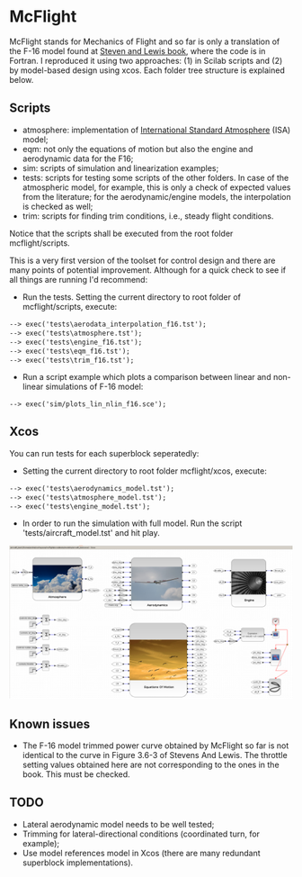 # McFlight
McFlight stands for Mechanics of Flight and so far is only a translation of the F-16 model found at [Steven and Lewis book](https://www.amazon.com/Aircraft-Control-Simulation-Brian-Stevens/dp/0471371459), where the code is in Fortran. I reproduced it using two approaches: (1) in Scilab scripts and (2) by model-based design using xcos. Each folder tree structure is explained below.

## Scripts

* atmosphere: implementation of [International Standard Atmosphere](https://ntrs.nasa.gov/archive/nasa/casi.ntrs.nasa.gov/19770009539.pdf) (ISA) model;
* eqm: not only the equations of motion but also the engine and aerodynamic data for the F16;
* sim: scripts of simulation and linearization examples;
* tests: scripts for testing some scripts of the other folders. In case of the atmospheric model, for example, this is only a check of expected values from the literature; for the aerodynamic/engine models, the interpolation is checked as well;
* trim: scripts for finding trim conditions, i.e., steady flight conditions.

Notice that the scripts shall be executed from the root folder mcflight/scripts.

This is a very first version of the toolset for control design and there are many points of potential improvement. Although for a quick check to see if all things are running I'd recommend:

* Run the tests. Setting the current directory to root folder of mcflight/scripts, execute:
```
--> exec('tests\aerodata_interpolation_f16.tst');
--> exec('tests\atmosphere.tst');
--> exec('tests\engine_f16.tst');
--> exec('tests\eqm_f16.tst');
--> exec('tests\trim_f16.tst');
```
* Run a script example which plots a comparison between linear and non-linear simulations of F-16 model:
```
--> exec('sim/plots_lin_nlin_f16.sce');
```

## Xcos

You can run tests for each superblock seperatedly:

* Setting the current directory to root folder mcflight/xcos, execute:
```
--> exec('tests\aerodynamics_model.tst');
--> exec('tests\atmosphere_model.tst');
--> exec('tests\engine_model.tst');
```
* In order to run the simulation with full model. Run the script 'tests/aircraft_model.tst' and hit play.

![full aircraft model](https://raw.githubusercontent.com/fsandre/mcflight/master/xcos/full_model.png "Full aircraft model")

## Known issues
* The F-16 model trimmed power curve obtained by McFlight so far is not identical to the curve in Figure 3.6-3 of Stevens And Lewis. The throttle setting values obtained here are not corresponding to the ones in the book. This must be checked.

## TODO
* Lateral aerodynamic model needs to be well tested;
* Trimming for lateral-directional conditions (coordinated turn, for example);
* Use model references model in Xcos (there are many redundant superblock implementations).
